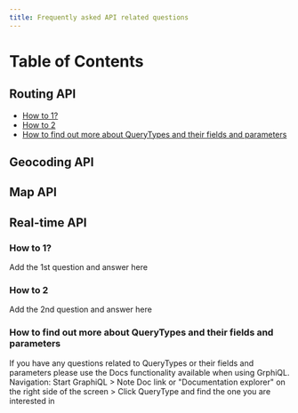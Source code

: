 ```yaml
---
title: Frequently asked API related questions
---
```


Table of Contents
=================

## Routing API
* [How to 1?](#how-to-1?)
* [How to 2](#how-to-2)
* [How to find out more about QueryTypes and their fields and parameters](#how-to-find-out-more-about-querytypes-and-their-fields-and-parameters)

## Geocoding API
  

## Map API
  
## Real-time API
  
### How to 1?

Add the 1st question and answer here

### How to 2

Add the 2nd question and answer here

### How to find out more about QueryTypes and their fields and parameters

If you have any questions related to QueryTypes or their fields and parameters please use the Docs functionality available when using GrphiQL.
Navigation: Start GraphiQL > Note Doc link or "Documentation explorer" on the right side of the screen > Click QueryType and find the one you are interested in

